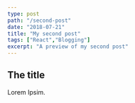 ```yaml
---
type: post
path: "/second-post"
date: "2018-07-21"
title: "My second post"
tags: ["React","Blogging"]
excerpt: "A preview of my second post"
---
```


## The title
Lorem Ipsim.